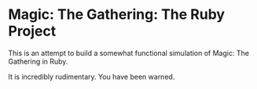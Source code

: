 # Magic: The Gathering: The Ruby Project

This is an attempt to build a somewhat functional simulation of Magic: The Gathering in Ruby.

It is incredibly rudimentary. You have been warned.
